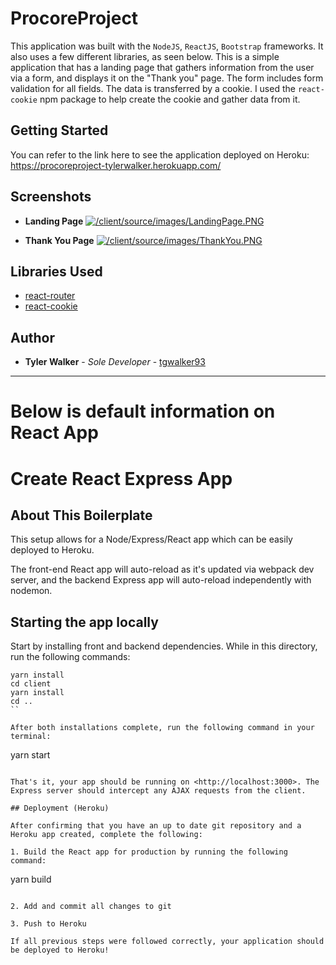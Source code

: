 # ProcoreProject

This application was built with the `NodeJS`, `ReactJS`, `Bootstrap` frameworks. It also uses a few different libraries, as seen below. This is a simple application that has a landing page that gathers information from the user via a form, and displays it on the "Thank you" page. The form includes form validation for all fields. The data is transferred by a cookie. I used the `react-cookie` npm package to help create the cookie and gather data from it. 

## Getting Started

You can refer to the link here to see the application deployed on Heroku: https://procoreproject-tylerwalker.herokuapp.com/


## Screenshots


* **Landing Page**
[![/client/source/images/LandingPage.PNG](/client/source/images/LandingPage.PNG)](/client/source/images/LandingPage.PNG)

* **Thank You Page**
[![/client/source/images/ThankYou.PNG](/client/source/images/ThankYou.PNG)](/client/source/images/ThankYou.PNG)


## Libraries Used

* [react-router](https://reactjs.org/docs/) 
* [react-cookie](https://www.npmjs.com/package/universal-cookie) 

## Author

* **Tyler Walker** - *Sole Developer* - [tgwalker93](https://github.com/tgwalker93)



---
# Below is default information on React App

# Create React Express App

## About This Boilerplate

This setup allows for a Node/Express/React app which can be easily deployed to Heroku.

The front-end React app will auto-reload as it's updated via webpack dev server, and the backend Express app will auto-reload independently with nodemon.

## Starting the app locally

Start by installing front and backend dependencies. While in this directory, run the following commands:

```
yarn install
cd client
yarn install
cd ..
``

After both installations complete, run the following command in your terminal:

```
yarn start
```

That's it, your app should be running on <http://localhost:3000>. The Express server should intercept any AJAX requests from the client.

## Deployment (Heroku)

After confirming that you have an up to date git repository and a Heroku app created, complete the following:

1. Build the React app for production by running the following command:

```
yarn build
```

2. Add and commit all changes to git

3. Push to Heroku

If all previous steps were followed correctly, your application should be deployed to Heroku!
